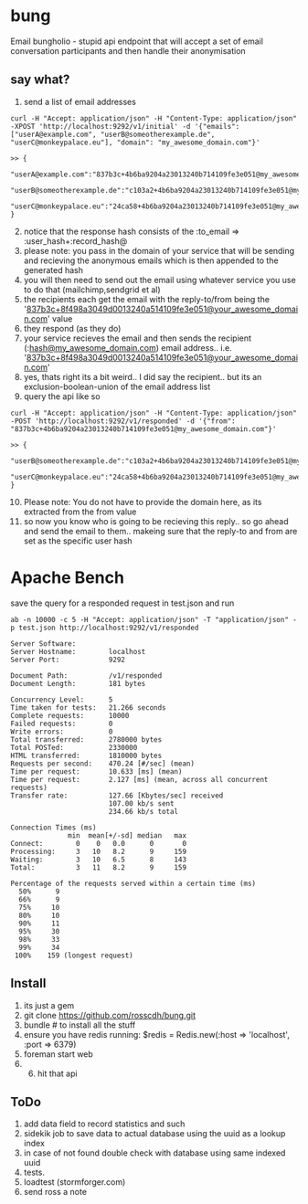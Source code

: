 bung
====

Email bungholio - stupid api endpoint that will accept a set of email conversation participants and then handle their anonymisation

say what?
---------

1. send a list of email addresses

```
curl -H "Accept: application/json" -H "Content-Type: application/json" -XPOST 'http://localhost:9292/v1/initial' -d '{"emails": ["userA@example.com", "userB@someotherexample.de", "userC@monkeypalace.eu"], "domain": "my_awesome_domain.com"}'

>> {
    "userA@example.com":"837b3c+4b6ba9204a23013240b714109fe3e051@my_awesome_domain.com",
    "userB@someotherexample.de":"c103a2+4b6ba9204a23013240b714109fe3e051@my_awesome_domain.com",
    "userC@monkeypalace.eu":"24ca58+4b6ba9204a23013240b714109fe3e051@my_awesome_domain.com"
}
```

2. notice that the response hash consists of the :to_email => :user_hash+:record_hash@
3. please note: you pass in the domain of your service that will be sending and recieving the anonymous emails which is then appended to the generated hash
4. you will then need to send out the email using whatever service you use to do that (mailchimp,sendgrid et al)
5. the recipients each get the email with the reply-to/from being the '837b3c+8f498a3049d0013240a514109fe3e051@your_awesome_domain.com' value
6. they respond (as they do)
7. your service recieves the email and then sends the recipient (:hash@my_awesome_domain.com) email address.. i.e. '837b3c+8f498a3049d0013240a514109fe3e051@your_awesome_domain.com'
8. yes, thats right its a bit weird.. I did say the recipient.. but its an exclusion-boolean-union of the email address list
9. query the api like so

```
curl -H "Accept: application/json" -H "Content-Type: application/json" -POST 'http://localhost:9292/v1/responded' -d '{"from": "837b3c+4b6ba9204a23013240b714109fe3e051@my_awesome_domain.com"}'

>> {
    "userB@someotherexample.de":"c103a2+4b6ba9204a23013240b714109fe3e051@my_awesome_domain.com",
    "userC@monkeypalace.eu":"24ca58+4b6ba9204a23013240b714109fe3e051@my_awesome_domain.com"
}
```


10. Please note: You do not have to provide the domain here, as its extracted from the from value
11. so now you know who is going to be recieving this reply.. so go ahead and send the email to them.. makeing sure that the reply-to and from are set as the specific user hash


Apache Bench
=====

save the query for a responded request in test.json and run

```
ab -n 10000 -c 5 -H "Accept: application/json" -T "application/json" -p test.json http://localhost:9292/v1/responded

Server Software:
Server Hostname:        localhost
Server Port:            9292

Document Path:          /v1/responded
Document Length:        181 bytes

Concurrency Level:      5
Time taken for tests:   21.266 seconds
Complete requests:      10000
Failed requests:        0
Write errors:           0
Total transferred:      2780000 bytes
Total POSTed:           2330000
HTML transferred:       1810000 bytes
Requests per second:    470.24 [#/sec] (mean)
Time per request:       10.633 [ms] (mean)
Time per request:       2.127 [ms] (mean, across all concurrent requests)
Transfer rate:          127.66 [Kbytes/sec] received
                        107.00 kb/s sent
                        234.66 kb/s total

Connection Times (ms)
              min  mean[+/-sd] median   max
Connect:        0    0   0.0      0       0
Processing:     3   10   8.2      9     159
Waiting:        3   10   6.5      8     143
Total:          3   11   8.2      9     159

Percentage of the requests served within a certain time (ms)
  50%      9
  66%      9
  75%     10
  80%     10
  90%     11
  95%     30
  98%     33
  99%     34
 100%    159 (longest request)
```

Install
-------

1. its just a gem
2. git clone https://github.com/rosscdh/bung.git
3. bundle # to install all the stuff
4. ensure you have redis running: $redis = Redis.new(:host => 'localhost', :port => 6379)
5. foreman start web
6. 6. hit that api

ToDo
----

1. add data field to record statistics and such
2. sidekik job to save data to actual database using the uuid as a lookup index
3. in case of not found double check with database using same indexed uuid
4. tests.
5. loadtest (stormforger.com)
6. send ross a note
